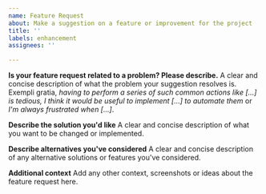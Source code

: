 ```yaml
---
name: Feature Request
about: Make a suggestion on a feature or improvement for the project
title: ''
labels: enhancement
assignees: ''

---
```


**Is your feature request related to a problem? Please describe.**
A clear and concise description of what the problem your suggestion resolves is. 
Exempli gratia, *having to perform a series of such common actions like [...] is tedious, I think it would be useful to implement [...] to automate them* or *I'm always frustrated when [...]*.

**Describe the solution you'd like**
A clear and concise description of what you want to be changed or implemented.

**Describe alternatives you've considered**
A clear and concise description of any alternative solutions or features you've considered.

**Additional context**
Add any other context, screenshots or ideas about the feature request here.
